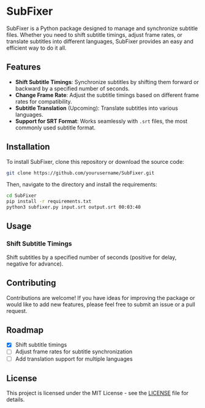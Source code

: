 # **SubFixer**

SubFixer is a Python package designed to manage and synchronize subtitle files. Whether you need to shift subtitle timings, adjust frame rates, or translate subtitles into different languages, SubFixer provides an easy and efficient way to do it all.

## **Features**
- **Shift Subtitle Timings**: Synchronize subtitles by shifting them forward or backward by a specified number of seconds.
- **Change Frame Rate**: Adjust the subtitle timings based on different frame rates for compatibility.
- **Subtitle Translation** (Upcoming): Translate subtitles into various languages.
- **Support for SRT Format**: Works seamlessly with `.srt` files, the most commonly used subtitle format.

## **Installation**

To install SubFixer, clone this repository or download the source code:

```bash
git clone https://github.com/yourusername/SubFixer.git
```

Then, navigate to the directory and install the requirements:

```bash
cd SubFixer
pip install -r requirements.txt
python3 subfixer.py input.srt output.srt 00:03:40
```

## **Usage**

### **Shift Subtitle Timings**
Shift subtitles by a specified number of seconds (positive for delay, negative for advance).

## **Contributing**

Contributions are welcome! If you have ideas for improving the package or would like to add new features, please feel free to submit an issue or a pull request.

## **Roadmap**
- [x] Shift subtitle timings
- [ ] Adjust frame rates for subtitle synchronization
- [ ] Add translation support for multiple languages

## **License**

This project is licensed under the MIT License - see the [LICENSE](LICENSE) file for details.
